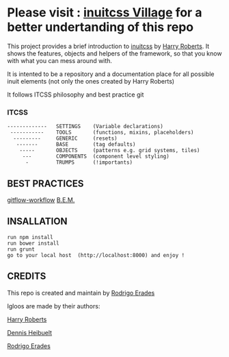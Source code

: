 # Please visit : [inuitcss Village](http://inuit-village.github.io/inuit-village/) for a better undertanding of this repo


This project provides a brief introduction to [inuitcss](https://github.com/inuitcss) by [Harry Roberts](https://github.com/csswizardry). 
It shows the features, objects and helpers of the framework, so that you know with what you can mess around with.

It is intented to be a repository and a documentation place for all possible inuit elements (not only the ones created by Harry Roberts)


It follows ITCSS philosophy and best practice
git 

### ITCSS
               
    -------------   SETTINGS    (Variable declarations)
     -----------    TOOLS       (functions, mixins, placeholders)
      ---------     GENERIC     (resets)
       -------      BASE        (tag defaults)
        -----       OBJECTS     (patterns e.g. grid systems, tiles)
         ---        COMPONENTS  (component level styling)
          -         TRUMPS      (!importants)
    
        
## BEST PRACTICES

[gitflow-workflow](https://www.atlassian.com/git/tutorials/comparing-workflows/gitflow-workflow)
[B.E.M.](https://en.bem.info/methodology/quick-start/)


## INSALLATION

    run npm install
    run bower install
    run grunt 
    go to your local host  (http://localhost:8000) and enjoy !

##



## CREDITS

This repo is created and maintain by [Rodrigo Erades](https://github.com/area73)

Igloos are made by their authors:


[Harry Roberts](https://github.com/csswizardry)

[Dennis Heibuelt](https://github.com/csshugs)

[Rodrigo Erades](https://github.com/area73)